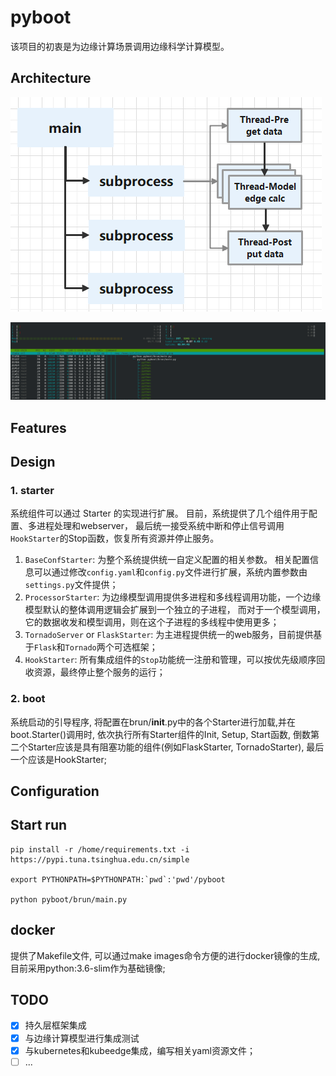# pyboot

该项目的初衷是为边缘计算场景调用边缘科学计算模型。
## Architecture

![arch](images/edge-model-arch.png)

![htop](images/htop-subprocess-thread.png)

## Features


## Design
### 1. starter
系统组件可以通过 Starter 的实现进行扩展。
目前，系统提供了几个组件用于配置、多进程处理和webserver，
最后统一接受系统中断和停止信号调用`HookStarter`的Stop函数，恢复所有资源并停止服务。

1. `BaseConfStarter`:
   为整个系统提供统一自定义配置的相关参数。 
   相关配置信息可以通过修改`config.yaml`和`config.py`文件进行扩展，系统内置参数由`settings.py`文件提供；
2. `ProcessorStarter`:
   为边缘模型调用提供多进程和多线程调用功能，一个边缘模型默认的整体调用逻辑会扩展到一个独立的子进程，
   而对于一个模型调用，它的数据收发和模型调用，则在这个子进程的多线程中使用更多；
3. `TornadoServer` or `FlaskStarter`:
   为主进程提供统一的web服务，目前提供基于`Flask`和`Tornado`两个可选框架；
4. `HookStarter`:
   所有集成组件的`Stop`功能统一注册和管理，可以按优先级顺序回收资源，最终停止整个服务的运行；
### 2. boot
系统启动的引导程序, 将配置在brun/__init__.py中的各个Starter进行加载,并在boot.Starter()调用时,
依次执行所有Starter组件的Init, Setup, Start函数, 倒数第二个Starter应该是具有阻塞功能的组件(例如FlaskStarter, TornadoStarter), 
最后一个应该是HookStarter;


## Configuration


## Start run

```shell
pip install -r /home/requirements.txt -i https://pypi.tuna.tsinghua.edu.cn/simple

export PYTHONPATH=$PYTHONPATH:`pwd`:'pwd'/pyboot

python pyboot/brun/main.py
```


## docker
提供了Makefile文件, 可以通过make images命令方便的进行docker镜像的生成,目前采用python:3.6-slim作为基础镜像;

## TODO
- [x] 持久层框架集成
- [x] 与边缘计算模型进行集成测试
- [x] 与kubernetes和kubeedge集成，编写相关yaml资源文件；
- [ ] ...